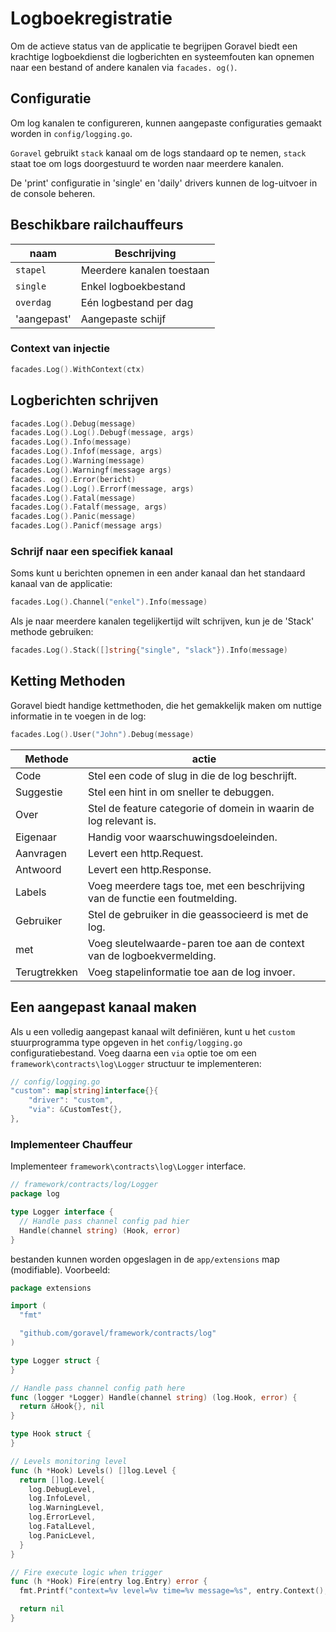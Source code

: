 # Logboekregistratie

Om de actieve status van de applicatie te begrijpen Goravel biedt een krachtige logboekdienst die
logberichten en systeemfouten kan opnemen naar een bestand of andere kanalen via `facades. og()`.

## Configuratie

Om log kanalen te configureren, kunnen aangepaste configuraties gemaakt worden in `config/logging.go`.

`Goravel` gebruikt `stack` kanaal om de logs standaard op te nemen, `stack` staat toe om logs doorgestuurd te worden naar meerdere kanalen.

De 'print' configuratie in 'single' en 'daily' drivers kunnen de log-uitvoer in de console beheren.

## Beschikbare railchauffeurs

| naam        | Beschrijving              |
| ----------- | ------------------------- |
| `stapel`    | Meerdere kanalen toestaan |
| `single`    | Enkel logboekbestand      |
| `overdag`   | Eén logbestand per dag    |
| 'aangepast' | Aangepaste schijf         |

### Context van injectie

```go
facades.Log().WithContext(ctx)
```

## Logberichten schrijven

```go
facades.Log().Debug(message)
facades.Log().Log().Debugf(message, args)
facades.Log().Info(message)
facades.Log().Infof(message, args)
facades.Log().Warning(message)
facades.Log().Warningf(message args)
facades. og().Error(bericht)
facades.Log().Log().Errorf(message, args)
facades.Log().Fatal(message)
facades.Log().Fatalf(message, args)
facades.Log().Panic(message)
facades.Log().Panicf(message args)
```

### Schrijf naar een specifiek kanaal

Soms kunt u berichten opnemen in een ander kanaal dan het standaard kanaal van de applicatie:

```go
facades.Log().Channel("enkel").Info(message)
```

Als je naar meerdere kanalen tegelijkertijd wilt schrijven, kun je de 'Stack' methode gebruiken:

```go
facades.Log().Stack([]string{"single", "slack"}).Info(message)
```

## Ketting Methoden

Goravel biedt handige kettmethoden, die het gemakkelijk maken om nuttige informatie in te voegen in de log:

```go
facades.Log().User("John").Debug(message)
```

| Methode      | actie                                                                                        |
| ------------ | -------------------------------------------------------------------------------------------- |
| Code         | Stel een code of slug in die de log beschrijft.                              |
| Suggestie    | Stel een hint in om sneller te debuggen.                                     |
| Over         | Stel de feature categorie of domein in waarin de log relevant is.            |
| Eigenaar     | Handig voor waarschuwingsdoeleinden.                                         |
| Aanvragen    | Levert een http.Request.                                     |
| Antwoord     | Levert een http.Response.                                    |
| Labels       | Voeg meerdere tags toe, met een beschrijving van de functie een foutmelding. |
| Gebruiker    | Stel de gebruiker in die geassocieerd is met de log.                         |
| met          | Voeg sleutelwaarde-paren toe aan de context van de logboekvermelding.        |
| Terugtrekken | Voeg stapelinformatie toe aan de log invoer.                                 |

## Een aangepast kanaal maken

Als u een volledig aangepast kanaal wilt definiëren, kunt u het `custom` stuurprogramma type opgeven in het `config/logging.go`
configuratiebestand.
Voeg daarna een `via` optie toe om een `framework\contracts\log\Logger` structuur te implementeren:

```go
// config/logging.go
"custom": map[string]interface{}{
    "driver": "custom",
    "via": &CustomTest{},
},
```

### Implementeer Chauffeur

Implementeer `framework\contracts\log\Logger` interface.

```go
// framework/contracts/log/Logger
package log

type Logger interface {
  // Handle pass channel config pad hier
  Handle(channel string) (Hook, error)
}
```

bestanden kunnen worden opgeslagen in de `app/extensions` map (modifiable). Voorbeeld:

```go
package extensions

import (
  "fmt"

  "github.com/goravel/framework/contracts/log"
)

type Logger struct {
}

// Handle pass channel config path here
func (logger *Logger) Handle(channel string) (log.Hook, error) {
  return &Hook{}, nil
}

type Hook struct {
}

// Levels monitoring level
func (h *Hook) Levels() []log.Level {
  return []log.Level{
    log.DebugLevel,
    log.InfoLevel,
    log.WarningLevel,
    log.ErrorLevel,
    log.FatalLevel,
    log.PanicLevel,
  }
}

// Fire execute logic when trigger
func (h *Hook) Fire(entry log.Entry) error {
  fmt.Printf("context=%v level=%v time=%v message=%s", entry.Context(), entry.Level(), entry.Time(), entry.Message())

  return nil
}
```
